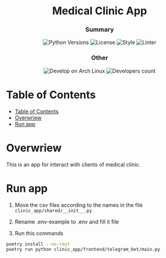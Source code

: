 <h1 align="center">Medical Clinic App</h1>

<h3 align="center">Summary</h3>
<p align="center">
    <img src="https://img.shields.io/badge/Python_versions-^3.11-green" alt="Python Versions">
    <img src="https://img.shields.io/badge/License-Apache_2.0-green" alt="License">
    <img src="https://img.shields.io/badge/style-ruff-rgb(208, 90, 16)" alt="Style">
    <img src="https://img.shields.io/badge/linter-ruff-black" alt="Linter">
</p>

<h3 align="center">Other</h3>
<p align="center">
    <img src="https://img.shields.io/badge/Develop_on-Arch_Linux-blue" alt="Develop on Arch Linux">
    <img src="https://img.shields.io/badge/Developers-1-red" alt="Developers count">
</p>

# Table of Contents

- [Table of Contents](#table-of-contents)
- [Overwriew](#overwriew)
- [Run app](#run-app)


# Overwriew

This is an app for interact with clients of medical clinic.

# Run app

1. Move the csv files according to the names in the file `clinic_app/shared/__init__.py`

2. Rename .env-example to .env and fill it file

3. Run this commands
```bash
poetry install --no-root
poetry run python clinic_app/frontend/telegram_bot/main.py
```

